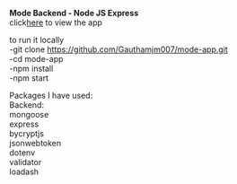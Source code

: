 **Mode Backend - Node JS Express**<br/>
click[here](https://modestack.herokuapp.com/) to view the app<br/>

to run it locally<br/>
-git clone https://github.com/Gauthamjm007/mode-app.git<br/>
-cd mode-app<br/>
-npm install<br/>
-npm start<br/>

Packages I have used:<br/>
Backend:<br/>
mongoose<br/>
express<br/>
bycryptjs<br/>
jsonwebtoken<br/>
dotenv<br/>
validator<br/>
loadash<br/>

